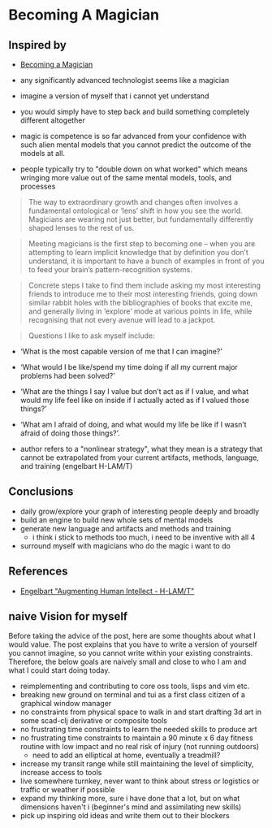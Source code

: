 # Becoming A Magician


## Inspired by

- [Becoming a Magician](https://autotranslucence.wordpress.com/2018/03/30/becoming-a-magician/)

- any significantly advanced technologist seems like a magician
- imagine a version of myself that i cannot yet understand
- you would simply have to step back and build something completely different altogether
- magic is competence is so far advanced from your confidence with such alien mental models that you cannot predict the outcome of the models at all.
- people typically try to "double down on what worked" which means wringing more value out of the same mental models, tools, and processes

> The way to extraordinary growth and changes often involves a fundamental ontological or ‘lens’ shift in how you see the world. Magicians are wearing not just better, but fundamentally differently shaped lenses to the rest of us.

> Meeting magicians is the first step to becoming one – when you are attempting to learn implicit knowledge that by definition you don’t understand, it is important to have a bunch of examples in front of you to feed your brain’s pattern-recognition systems.

> Concrete steps I take to find them include asking my most interesting friends to introduce me to their most interesting friends, going down similar rabbit holes with the bibliographies of books that excite me, and generally living in ‘explore’ mode at various points in life, while recognising that not every avenue will lead to a jackpot.

> Questions I like to ask myself include:
- ‘What is the most capable version of me that I can imagine?’
- ‘What would I be like/spend my time doing if all my current major problems had been solved?’
- ‘What are the things I say I value but don’t act as if I value, and what would my life feel like on inside if I actually acted as if I valued those things?’
- ‘What am I afraid of doing, and what would my life be like if I wasn’t afraid of doing those things?’.

- author refers to a "nonlinear strategy", what they mean is a strategy that cannot be extrapolated from your current artifacts, methods, language, and training (engelbart H-LAM/T)



## Conclusions

- daily grow/explore your graph of interesting people deeply and broadly
- build an engine to build new whole sets of mental models
- generate new language and artifacts and methods and training
  - i think i stick to methods too much, i need to be inventive with all 4
- surround myself with magicians who do the magic i want to do


## References

- [Engelbart "Augmenting Human Intellect - H-LAM/T"](https://web.stanford.edu/class/history34q/readings/Engelbart/Engelbart_AugmentIntellect.html)


## naive Vision for myself

Before taking the advice of the post, here are some thoughts about what I would value. The post explains that you have to write a version of yourself you cannot imagine, so you cannot write within your existing constraints. Therefore, the below goals are naively small and close to who I am and what I could start doing today.

- reimplementing and contributing to core oss tools, lisps and vim etc.
- breaking new ground on terminal and tui as a first class citizen of a graphical window manager
- no constraints from physical space to walk in and start drafting 3d art in some scad-clj derivative or composite tools
- no frustrating time constraints to learn the needed skills to produce art
- no frustrating time constraints to maintain a 90 minute x 6 day fitness routine with low impact and no real risk of injury (not running outdoors)
  - need to add an elliptical at home, eventually a treadmill?
- increase my transit range while still maintaining the level of simplicity, increase access to tools
- live somewhere turnkey, never want to think about stress or logistics or traffic or weather if possible
- expand my thinking more, sure i have done that a lot, but on what dimensions haven't i (beginner's mind and assimilating new skills)
- pick up inspiring old ideas and write them out to their blockers


